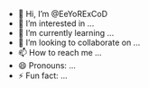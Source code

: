 - 👋 Hi, I’m @EeYoRExCoD
- 👀 I’m interested in ...
- 🌱 I’m currently learning ...
- 💞️ I’m looking to collaborate on ...
- 📫 How to reach me ...
- 😄 Pronouns: ...
- ⚡ Fun fact: ...

<!---
EeYoRExCoD/EeYoRExCoD is a ✨ special ✨ repository because its `README.md` (this file) appears on your GitHub profile.
You can click the Preview link to take a look at your changes.
--->
